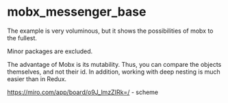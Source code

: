 # mobx_messenger_base

The example is very voluminous, but it shows the possibilities of mobx to the fullest.

Minor packages are excluded.

The advantage of Mobx is its mutability. Thus, you can compare the objects themselves, and not their id. In addition, working with deep nesting is much easier than in Redux.

https://miro.com/app/board/o9J_lmzZIRk=/ - scheme
